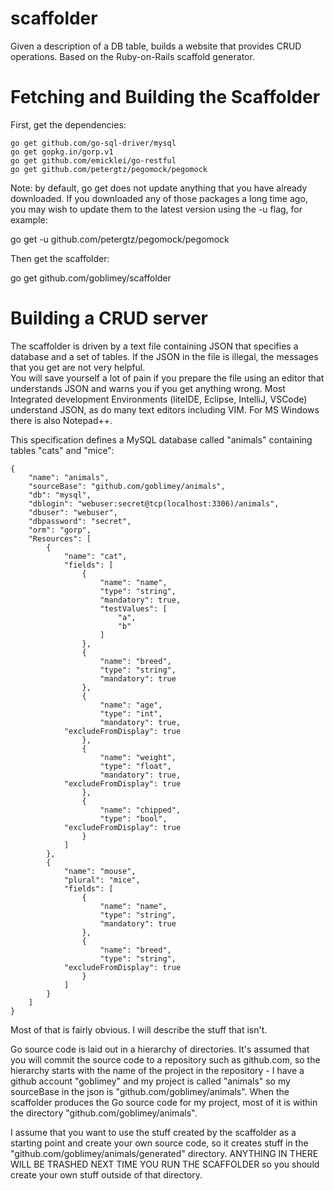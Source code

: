 # scaffolder
Given a description of a DB table, builds a website that provides CRUD operations.  Based on the Ruby-on-Rails scaffold generator.

Fetching and Building the Scaffolder
======================================

First, get the dependencies:

```
go get github.com/go-sql-driver/mysql
go get gopkg.in/gorp.v1
go get github.com/emicklei/go-restful
go get github.com/petergtz/pegomock/pegomock
```

Note: by default, go get does not update anything that you have already downloaded.  If you downloaded any of those packages a long time ago, you may wish to update them to the latest version using the -u flag, for example:

go get -u github.com/petergtz/pegomock/pegomock

Then get the scaffolder:

go get github.com/goblimey/scaffolder

Building a CRUD server
======================

The scaffolder is driven by a text file containing JSON that specifies a database and a set of tables.
If the JSON in the file is illegal, the messages that you get are not very helpful.  
You will save yourself a lot of pain if you prepare the file 
using an editor that understands JSON and warns you if you get anything wrong.
Most Integrated development Environments (liteIDE, Eclipse, IntelliJ, VSCode) understand JSON,
as do many text editors including VIM.
For MS Windows there is also Notepad++.

This specification defines a MySQL database called "animals" containing tables "cats" and "mice":

```
{
    "name": "animals",
    "sourceBase": "github.com/goblimey/animals",
    "db": "mysql",
    "dblogin": "webuser:secret@tcp(localhost:3306)/animals",
    "dbuser": "webuser",
    "dbpassword": "secret",
    "orm": "gorp",
    "Resources": [
        {
            "name": "cat",
            "fields": [
                {
                    "name": "name",
                    "type": "string",
                    "mandatory": true,
                    "testValues": [
                        "a",
                        "b"
                    ]
                },
                {
                    "name": "breed",
                    "type": "string",
                    "mandatory": true
                },
                {
                    "name": "age",
                    "type": "int",
                    "mandatory": true,
		    "excludeFromDisplay": true
                },
				{
                    "name": "weight",
                    "type": "float",
                    "mandatory": true,
		    "excludeFromDisplay": true
                },
				{
                    "name": "chipped",
                    "type": "bool",
		    "excludeFromDisplay": true
                }
            ]
        },
        {
            "name": "mouse",
            "plural": "mice",
            "fields": [
                {
                    "name": "name",
                    "type": "string",
                    "mandatory": true
                },
                {
                    "name": "breed",
                    "type": "string",
		    "excludeFromDisplay": true
                }
            ]
        }
    ]
}
```

Most of that is fairly obvious.  I will describe the stuff that isn't.

Go source code is laid out in a hierarchy of directories.
It's assumed that you will commit the source code to a repository such as github.com,
so the hierarchy starts with the name of the project in the repository -
I have a github account "goblimey" and my project is called "animals" 
so my sourceBase in the json is "github.com/goblimey/animals".
When the scaffolder produces the Go source code for my project,
most of it is within the directory "github.com/goblimey/animals".

I assume that you want to use the stuff created by the scaffolder as a starting point
and create your own source code, so it creates stuff in the "github.com/goblimey/animals/generated" directory.
ANYTHING IN THERE WILL BE TRASHED NEXT TIME YOU RUN THE SCAFFOLDER
so you should create your own stuff outside of that directory.


